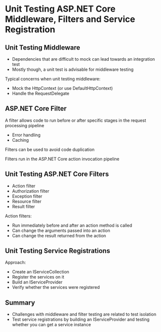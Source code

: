 # Unit Testing ASP.NET Core Middleware, Filters and Service Registration

## Unit Testing Middleware

- Dependencies that are difficult to mock can lead towards an integration test
- Mostly though, a unit test is advisable for middleware testing

 Typical concerns when unit testing middleware:
 - Mock the HttpContext (or use DefaultHttpContext)
 - Handle the RequestDelegate

## ASP.NET Core Filter

 A filter allows code to run before or after specific stages in the request processing pipeline

  - Error handling
  - Caching


Filters can be used to avoid code duplication

Filters run in the ASP.NET Core action invocation pipeline

## Unit Testing ASP.NET Core Filters

- Action filter
- Authorization filter
- Exception filter
- Resource filter
- Result filter

Action filters:
- Run immediately before and after an action method is called
- Can change the arguments passed into an action
- Can change the result returned from the action

## Unit Testing Service Registrations

 Approach:
 - Create an IServiceCollection
 - Register the services on it
 - Build an IServiceProvider
 - Verify whether the services were registered


## Summary

- Challenges with middleware and filter testing are related to test isolation
- Test service registrations by building an IServiceProvider and testing whether you can get a service instance
